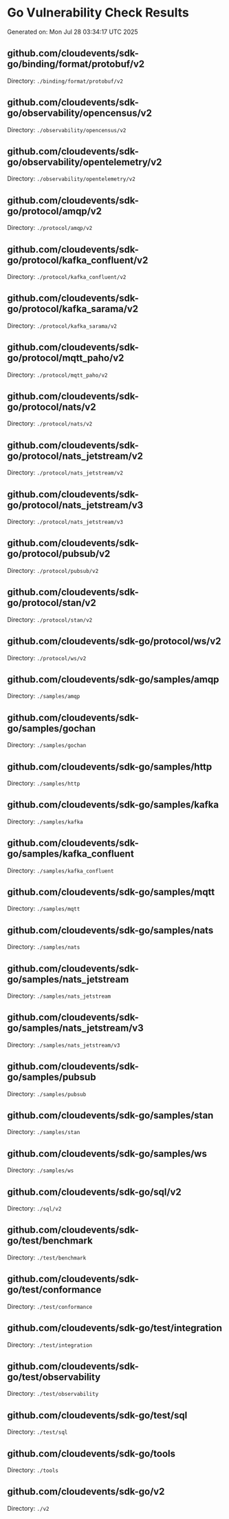 # Go Vulnerability Check Results

Generated on: Mon Jul 28 03:34:17 UTC 2025


## github.com/cloudevents/sdk-go/binding/format/protobuf/v2

Directory: `./binding/format/protobuf/v2`


## github.com/cloudevents/sdk-go/observability/opencensus/v2

Directory: `./observability/opencensus/v2`


## github.com/cloudevents/sdk-go/observability/opentelemetry/v2

Directory: `./observability/opentelemetry/v2`


## github.com/cloudevents/sdk-go/protocol/amqp/v2

Directory: `./protocol/amqp/v2`


## github.com/cloudevents/sdk-go/protocol/kafka_confluent/v2

Directory: `./protocol/kafka_confluent/v2`


## github.com/cloudevents/sdk-go/protocol/kafka_sarama/v2

Directory: `./protocol/kafka_sarama/v2`


## github.com/cloudevents/sdk-go/protocol/mqtt_paho/v2

Directory: `./protocol/mqtt_paho/v2`


## github.com/cloudevents/sdk-go/protocol/nats/v2

Directory: `./protocol/nats/v2`


## github.com/cloudevents/sdk-go/protocol/nats_jetstream/v2

Directory: `./protocol/nats_jetstream/v2`


## github.com/cloudevents/sdk-go/protocol/nats_jetstream/v3

Directory: `./protocol/nats_jetstream/v3`


## github.com/cloudevents/sdk-go/protocol/pubsub/v2

Directory: `./protocol/pubsub/v2`


## github.com/cloudevents/sdk-go/protocol/stan/v2

Directory: `./protocol/stan/v2`


## github.com/cloudevents/sdk-go/protocol/ws/v2

Directory: `./protocol/ws/v2`


## github.com/cloudevents/sdk-go/samples/amqp

Directory: `./samples/amqp`


## github.com/cloudevents/sdk-go/samples/gochan

Directory: `./samples/gochan`


## github.com/cloudevents/sdk-go/samples/http

Directory: `./samples/http`


## github.com/cloudevents/sdk-go/samples/kafka

Directory: `./samples/kafka`


## github.com/cloudevents/sdk-go/samples/kafka_confluent

Directory: `./samples/kafka_confluent`


## github.com/cloudevents/sdk-go/samples/mqtt

Directory: `./samples/mqtt`


## github.com/cloudevents/sdk-go/samples/nats

Directory: `./samples/nats`


## github.com/cloudevents/sdk-go/samples/nats_jetstream

Directory: `./samples/nats_jetstream`


## github.com/cloudevents/sdk-go/samples/nats_jetstream/v3

Directory: `./samples/nats_jetstream/v3`


## github.com/cloudevents/sdk-go/samples/pubsub

Directory: `./samples/pubsub`


## github.com/cloudevents/sdk-go/samples/stan

Directory: `./samples/stan`


## github.com/cloudevents/sdk-go/samples/ws

Directory: `./samples/ws`


## github.com/cloudevents/sdk-go/sql/v2

Directory: `./sql/v2`


## github.com/cloudevents/sdk-go/test/benchmark

Directory: `./test/benchmark`


## github.com/cloudevents/sdk-go/test/conformance

Directory: `./test/conformance`


## github.com/cloudevents/sdk-go/test/integration

Directory: `./test/integration`


## github.com/cloudevents/sdk-go/test/observability

Directory: `./test/observability`


## github.com/cloudevents/sdk-go/test/sql

Directory: `./test/sql`


## github.com/cloudevents/sdk-go/tools

Directory: `./tools`


## github.com/cloudevents/sdk-go/v2

Directory: `./v2`

